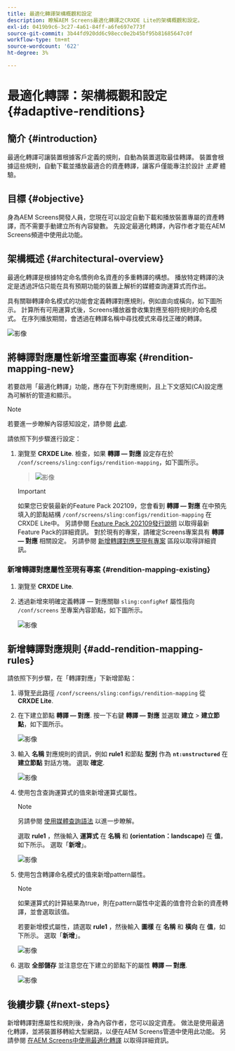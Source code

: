 ```yaml
---
title: 最適化轉譯架構概觀和設定
description: 瞭解AEM Screens最適化轉譯之CRXDE Lite的架構概觀和設定。
exl-id: 0419b9c6-3c27-4a61-84ff-a6fe697e773f
source-git-commit: 3b44fd920dd6c98ecc0e2b45bf95b81685647c0f
workflow-type: tm+mt
source-wordcount: '622'
ht-degree: 3%

---
```


# 最適化轉譯：架構概觀和設定 {#adaptive-renditions}

## 簡介 {#introduction}

最適化轉譯可讓裝置根據客戶定義的規則，自動為裝置選取最佳轉譯。 裝置會根據這些規則，自動下載並播放最適合的資產轉譯，讓客戶僅能專注於設計 *主要* 體驗。

## 目標 {#objective}

身為AEM Screens開發人員，您現在可以設定自動下載和播放裝置專屬的資產轉譯，而不需要手動建立所有內容變數。 先設定最適化轉譯，內容作者才能在AEM Screens頻道中使用此功能。

## 架構概述 {#architectural-overview}

最適化轉譯是根據特定命名慣例命名資產的多重轉譯的構想。 播放特定轉譯的決定是透過評估只能在具有預期功能的裝置上解析的媒體查詢運算式而作出。

具有關聯轉譯命名模式的功能會定義轉譯對應規則，例如直向或橫向，如下圖所示。 計算所有可用運算式後，Screens播放器會收集對應至相符規則的命名模式。 在序列播放期間，會透過在轉譯名稱中尋找模式來尋找正確的轉譯。

![影像](/help/user-guide/assets/adaptive-renditions/adaptive-renditions.png)

## 將轉譯對應屬性新增至畫面專案 {#rendition-mapping-new}

若要啟用「最適化轉譯」功能，應存在下列對應規則，且上下文感知(CA)設定應為可解析的管道和顯示。

>[!NOTE]
>若要進一步瞭解內容感知設定，請參閱 [此處](https://sling.apache.org/documentation/bundles/context-aware-configuration/context-aware-configuration.html).

請依照下列步驟進行設定：

1. 瀏覽至 **CRXDE Lite**. 檢查，如果 **轉譯 — 對應** 設定存在於 `/conf/screens/sling:configs/rendition-mapping`，如下圖所示。

   >![影像](/help/user-guide/assets/adaptive-renditions/mapping-rules1.png)

   >[!IMPORTANT]
   >如果您已安裝最新的Feature Pack 202109，您會看到 **轉譯 — 對應** 在中預先填入的節點結構 `/conf/screens/sling:configs/rendition-mapping` 在CRXDE Lite中。 另請參閱 [Feature Pack 202109發行說明](/help/user-guide/release-notes-fp-202109.md) 以取得最新Feature Pack的詳細資訊。
   >對於現有的專案，請確定Screens專案具有 **轉譯 — 對應** 相關設定。 另請參閱 [新增轉譯對應至現有專案](#rendition-mapping-existing) 區段以取得詳細資訊。

### 新增轉譯對應屬性至現有專案 {#rendition-mapping-existing}

1. 瀏覽至 **CRXDE Lite**.

1. 透過新增來明確定義轉譯 — 對應關聯 `sling:configRef` 屬性指向 `/conf/screens` 至專案內容節點，如下圖所示。

   ![影像](/help/user-guide/assets/adaptive-renditions/renditon-mapping2.png)


## 新增轉譯對應規則 {#add-rendition-mapping-rules}

請依照下列步驟，在「轉譯對應」下新增節點：

1. 導覽至此路徑 `/conf/screens/sling:configs/rendition-mapping` 從 **CRXDE Lite**.
1. 在下建立節點 **轉譯 — 對應**. 按一下右鍵 **轉譯 — 對應** 並選取 **建立** > **建立節點**，如下圖所示。

   ![影像](/help/user-guide/assets/adaptive-renditions/add-node1.png)

1. 輸入 **名稱** 對應規則的資訊，例如 **rule1** 和節點 **型別** 作為 **`nt:unstructured`** 在 **建立節點** 對話方塊。 選取 **確定**.

   ![影像](/help/user-guide/assets/adaptive-renditions/add-node2.png)


1. 使用包含查詢運算式的值來新增運算式屬性。

   >[!NOTE]
   >另請參閱 [使用媒體查詢語法](https://developer.mozilla.org/en-US/docs/Web/CSS/CSS_media_queries/Using_media_queries) 以進一步瞭解。

   選取 **rule1** ，然後輸入 **運算式** 在 **名稱** 和 **(orientation：landscape)** 在 **值**，如下所示。 選取「**新增**」。

   ![影像](/help/user-guide/assets/adaptive-renditions/add-node3.png)

1. 使用包含轉譯命名模式的值來新增pattern屬性。

   >[!NOTE]
   >如果運算式的計算結果為true，則在pattern屬性中定義的值會符合新的資產轉譯，並會選取該值。

   若要新增模式屬性，請選取 **rule1** ，然後輸入 **圖樣** 在 **名稱** 和 **橫向** 在 **值**，如下所示。 選取「**新增**」。

   ![影像](/help/user-guide/assets/adaptive-renditions/add-node4.png)

1. 選取 **全部儲存** 並注意您在下建立的節點下的屬性 **轉譯 — 對應**.

   ![影像](/help/user-guide/assets/adaptive-renditions/add-node5.png)

## 後續步驟 {#next-steps}

新增轉譯對應屬性和規則後，身為內容作者，您可以設定資產。 做法是使用最適化轉譯，並將裝置移轉給大型網路，以便在AEM Screens管道中使用此功能。 另請參閱 [在AEM Screens中使用最適化轉譯](/help/user-guide/using-adaptive-renditions.md) 以取得詳細資訊。
